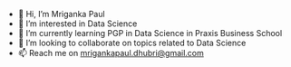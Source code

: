 - 👋 Hi, I’m Mriganka Paul
- 👀 I’m interested in Data Science
- 🌱 I’m currently learning PGP in Data Science in Praxis Business School
- 💞️ I’m looking to collaborate on topics related to Data Science
- 📫 Reach me on mrigankapaul.dhubri@gmail.com
